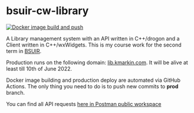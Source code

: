 # bsuir-cw-library
[![Docker image build and push](https://github.com/kmarkindev/bsuir-cw-library/actions/workflows/build-and-push-docker-image.yml/badge.svg?branch=prod&event=push)](https://github.com/kmarkindev/bsuir-cw-library/actions/workflows/build-and-push-docker-image.yml)

A Library management system with an API written in C++/drogon and a Client written in C++/wxWidgets.
This is my course work for the second term in [BSUIR](https://www.bsuir.by/en/).

Production runs on the following domain: [lib.kmarkin.com](http://lib.kmarkin.com/).
It will be alive at least till 10th of June 2022.

Docker image building and production deploy are automated via GitHub Actions.
The only thing you need to do is to push new commits to **prod** branch.

You can find all API requests 
[here in Postman public workspace](https://www.postman.com/kmarkindev/workspace/bsuir-cw-library)
